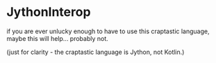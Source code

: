 # JythonInterop
if you are ever unlucky enough to have to use this craptastic language, maybe this will help... probably not.

(just for clarity - the craptastic language is Jython, not Kotlin.)
